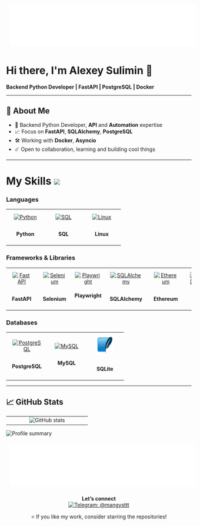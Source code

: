 <p align="center">
  <img src="./welcome.svg" alt="Welcome banner"
       style="max-width:100%; height:auto; display:block; margin:0 auto; padding:10px;" />
</p>

# Hi there, I'm Alexey Sulimin 👋

**Backend Python Developer | FastAPI | PostgreSQL | Docker**

---

## 💬 About Me

- 🐍 Backend Python Developer, **API** and **Automation** expertise  
- 📈 Focus on **FastAPI**, **SQLAlchemy**, **PostgreSQL**  
- 🛠️ Working with **Docker**, **Asyncio**  
- ☄️ Open to collaboration, learning and building cool things  

---

<h1> My Skills <a href="#-my-skill-sets--"><img src="https://raw.githubusercontent.com/HighAmbition211/HighAmbition211/auxiliary/others/skill.gif" width="32"></a> </h1>

### Languages
<table>
  <td align="center" width="90">
    <a href="https://www.python.org/" target="_blank">
      <img alt="Python" width="45" height="45" style="padding:10px;" src="https://raw.githubusercontent.com/HighAmbition211/HighAmbition211/auxiliary/languages/python.svg" />
    </a>
    <br><h4>Python</h4>
  </td>
  <td align="center" width="90">
    <a href="https://en.wikipedia.org/wiki/SQL" target="_blank">
      <img alt="SQL" width="45" height="45" style="padding:10px;" src="https://www.svgrepo.com/show/331760/sql-database-generic.svg" />
    </a>
    <br><h4>SQL</h4>
  </td>
  <td align="center" width="90">
    <a href="https://www.linux.org/" target="_blank">
      <img alt="Linux" width="45" height="45" style="padding:10px;" src="https://upload.wikimedia.org/wikipedia/commons/3/35/Tux.svg" />
    </a>
    <br><h4>Linux</h4>
  </td>
</table>

### Frameworks & Libraries
<table>
  <td align="center" width="90">
    <a href="https://fastapi.tiangolo.com/" target="_blank">
      <img alt="FastAPI" width="45" height="45" style="padding:10px;" src="https://icon.icepanel.io/Technology/svg/FastAPI.svg" />
    </a>
    <br><h4>FastAPI</h4>
  </td>
  <td align="center" width="90">
    <a href="https://www.selenium.dev/" target="_blank">
      <img alt="Selenium" width="45" height="45" style="padding:10px;" src="https://icon.icepanel.io/Technology/svg/Selenium.svg" />
    </a>
    <br><h4>Selenium</h4>
  </td>
  <td align="center" width="90">
    <a href="https://playwright.dev" target="_blank">
      <img alt="Playwright" width="75" height="45" style="padding:1px;" src="https://upload.wikimedia.org/wikipedia/commons/7/75/Playwright_Logo.svg" />
    </a>
    <br><h4>Playwright</h4>
  </td>
  <td align="center" width="90">
    <a href="https://www.sqlalchemy.org/" target="_blank">
      <img alt="SQLAlchemy" height="45" style="padding:10px;" src="https://www.sqlalchemy.org/img/sqla_logo.png" />
    </a>
    <br><h4>SQLAlchemy</h4>
  </td>
  <td align="center" width="90">
    <a href="https://ethereum.org" target="_blank">
      <img alt="Ethereum" width="45" height="45" style="padding:10px;" src="https://upload.wikimedia.org/wikipedia/commons/0/05/Ethereum_logo_2014.svg" />
    </a>
    <br><h4>Ethereum</h4>
  </td>
  <td align="center" width="90">
    <a href="https://docs.aiogram.dev" target="_blank">
      <img alt="aiogram (Telegram)" width="45" height="45" style="padding:10px;" src="https://upload.wikimedia.org/wikipedia/commons/8/82/Telegram_logo.svg" />
    </a>
    <br><h4>aiogram</h4>
  </td>
</table>

### Databases
<table>
  <td align="center" width="90">
    <a href="https://www.postgresql.org/" target="_blank">
      <img alt="PostgreSQL" width="45" height="45" style="padding:10px;" src="https://raw.githubusercontent.com/HighAmbition211/HighAmbition211/auxiliary/databases/postgres.svg" />
    </a>
    <br><h4>PostgreSQL</h4>
  </td>
  <td align="center" width="90">
    <a href="https://www.mysql.com/" target="_blank">
      <img alt="MySQL" width="45" height="45" style="padding:10px;" src="https://raw.githubusercontent.com/HighAmbition211/HighAmbition211/auxiliary/databases/mysql.svg" />
    </a>
    <br><h4>MySQL</h4>
  </td>
  <td align="center" width="90">
    <a href="https://www.sqlite.org/index.html" target="_blank">
      <img alt="SQLite" width="45" height="45" style="padding:10px;" src="https://raw.githubusercontent.com/devicons/devicon/master/icons/sqlite/sqlite-original.svg" />
    </a>
    <br><h4>SQLite</h4>
  </td>
</table>

---

## 📈 GitHub Stats

<table align="center">
  <tr>
    <td align="center" width="50%">
      <img
        src="https://github-readme-stats.vercel.app/api?username=mangyst&show_icons=true&theme=tokyonight&hide_border=true"
        alt="GitHub stats"
        style="max-width:100%; height:auto;"
        loading="lazy"
      />
    </td>
  </tr>
</table>

<img
  src="https://github-profile-summary-cards.vercel.app/api/cards/profile-details?username=mangyst&theme=2077"
  alt="Profile summary"
  style="max-width:100%; height:auto;"
  loading="lazy"
/>

<p align="center">
  <img src="./end.svg" alt="Thanks banner"
       style="max-width:100%; height:auto; display:block; margin:0 auto; padding:10px;" />
</p>

<p align="center">
  <b>Let’s connect</b><br/>
  <a href="https://t.me/mangysttt" target="_blank">
    <img
      src="https://img.shields.io/badge/Telegram-2CA5E0?style=for-the-badge&logo=telegram&logoColor=white"
      alt="Telegram: @mangysttt"
    />
  </a>
</p>

<p align="center">
  ⭐ If you like my work, consider starring the repositories!<br/>
</p>
